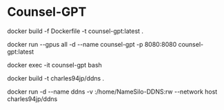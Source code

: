 # Counsel-GPT

docker build -f Dockerfile -t counsel-gpt:latest .

docker run --gpus all -d --name counsel-gpt -p 8080:8080 counsel-gpt:latest

docker exec -it counsel-gpt bash




docker build -t charles94jp/ddns .

docker run -d --name ddns -v <local dir>:/home/NameSilo-DDNS:rw --network host charles94jp/ddns